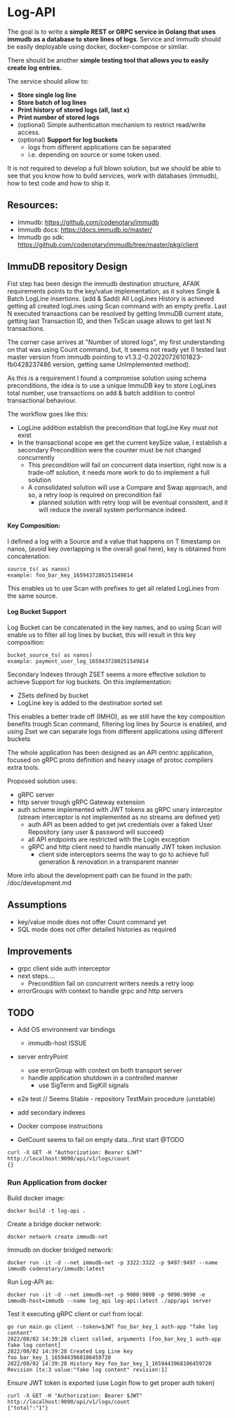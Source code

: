 # Log-API

The goal is to write a **simple REST or GRPC service in Golang that uses immudb as a database to store lines of logs**.
Service and immudb should be easily deployable using docker, docker-compose or similar.

There should be another **simple testing tool that allows you to easily create log entries.**

The service should allow to:
- **Store single log line**
- **Store batch of log lines**
- **Print history of stored logs (all, last x)**
- **Print number of stored logs**
- (optional) Simple authentication mechanism to restrict read/write access.
- (optional) **Support for log buckets**
    - logs from different applications can be separated
    - i.e. depending on source or some token used.

It is not required to develop a full blown solution, but we should be able to see that you know how to build services, work with databases (immudb), how to test code and how to ship it.

## Resources:
- Immudb: https://github.com/codenotary/immudb
- Immudb docs: https://docs.immudb.io/master/
- Immudb go sdk: https://github.com/codenotary/immudb/tree/master/pkg/client


## ImmuDB repository Design
Fist step has been design the immudb destination structure, AFAIK requirements points to the key/value implementation, as it solves Single & Batch LogLine insertions. (add & Sadd)
All LogLines History is achieved getting all created logLines using Scan command with an empty prefix.
Last N executed transactions can be resolved by getting ImmuDB current state, getting last Transaction ID, and then TxScan usage allows to get last N transactions. 

The corner case arrives at "Number of stored logs", my first understanding on that was using Count command, but, It seems not ready yet (I tested last master version from immudb pointing to v1.3.2-0.20220726101823-fb0428237486 version, getting same UnImplemented method).

As this is a requirement I found a compromise solution using schema preconditions, the idea is to use a unique ImmuDB key to store LogLines total number, use transactions on add & batch addition to control transactional behaviour.

The workflow goes like this:
- LogLine addition establish the precondition that logLine Key must not exist 
- In the transactional scope we get the current keySize value, I establish a secondary Precondition were the counter must be not changed concurrently
  - This precondition will fail on concurrent data insertion, right now is a trade-off solution, it needs more work to do to implement a full solution
  - A consolidated solution will use a Compare and Swap approach, and so, a retry loop is required on precondition fail
    - planned solution with retry loop will be eventual consistent, and it will reduce the overall system performance indeed.

#### Key Composition:
I defined a log with a Source and a value that happens on T timestamp on nanos, (avoid key overlapping is the overall goal here), key is obtained from concatenation:
```
source_ts( as nanos)
example: foo_bar_key_1659437280251549814
```

This enables us to use Scan with prefixes to get all related LogLines from the same source.

#### Log Bucket Support
Log Bucket can be concatenated in the key names, and so using Scan will enable us to filter all log lines by bucket, this will result in this key composition:
```
bucket_source_ts( as nanos)
example: payment_user_log_1659437280251549814
```

Secondary Indexes through ZSET seems a more effective solution to achieve Support for log buckets.
On this implementation: 
- ZSets defined by bucket
- LogLine key is added to the destination sorted set

This enables a better trade off (IMHO), as we still have the key composition benefits trough Scan command, filtering log lines by Source is enabled, and using Zset we can separate logs from different applications using different buckets

The whole application has been designed as an API centric application, focused on gRPC proto definition and heavy usage of protoc compilers extra tools.

Proposed solution uses:
- gRPC server 
- http server trough gRPC Gateway extension
- auth scheme implemented with JWT tokens as gRPC unary interceptor (stream interceptor is not implemented as no streams are defined yet)
  - auth API as been added to get jwt credentials over a faked User Repository (any user & password will succeed)
  - all API endpoints are restricted with the Login exception
  - gRPC and http client need to handle manually JWT token inclusion
    - client side interceptors seems the way to go to achieve full generation & renovation in a transparent manner

More info about the development path can be found in the path: /doc/development.md

## Assumptions
- key/value mode does not offer Count command yet
- SQL mode does not offer detailed histories as required

## Improvements
- grpc client side auth interceptor
- next steps....
  - Precondition fail on concurrent writers needs a retry loop
- errorGroups with context to handle grpc and http servers


## TODO
- Add OS environment var bindings
  - immudb-host ISSUE
- server entryPoint
  - use errorGroup with context on both transport server
  - handle application shutdown in a controlled manner 
    - use SigTerm and SigKill signals

- e2e test
  // Seems Stable - repository TestMain procedure (unstable)
- add secondary indexes
- Docker compose instructions

- GetCount seems to fail on empty data...first start @TODO
``` // @TODO: FIX IT
curl -X GET -H "Authorization: Bearer $JWT" http://localhost:9090/api/v1/logs/count   
{}
```

### Run Application from docker
Build docker image:
```
docker build -t log-api .
```

Create a bridge docker network:
```
docker network create immudb-net
```
Immudb on docker bridged network:
```
docker run -it -d --net immudb-net -p 3322:3322 -p 9497:9497 --name immudb codenotary/immudb:latest
```
Run Log-API as:
```
docker run -it -d --net immudb-net -p 9000:9000 -p 9090:9090 -e immudb-host=immudb --name log_api log-api:latest ./app/api server 
```

Test it executing gRPC client or curl from local:
```
go run main.go client --token=$JWT foo_bar_key_1 auth-app "fake log content"          
2022/08/02 14:39:28 client called, arguments [foo_bar_key_1 auth-app fake log content] 
2022/08/02 14:39:28 Created Log Line key foo_bar_key_1_1659443968106459720
2022/08/02 14:39:28 History Key foo_bar_key_1_1659443968106459720 Revision [tx:3 value:"fake log content" revision:1]

```

Ensure JWT token is exported (use Login flow to get proper auth token)
```
curl -X GET -H "Authorization: Bearer $JWT" http://localhost:9090/api/v1/logs/count   
{"total":"1"}                                                                    
```

